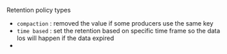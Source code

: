 Retention policy types
- `compaction` : removed the value if some producers use the same key
- `time based` : set the retention based on specific time frame so the data los will happen if the data expired
- 